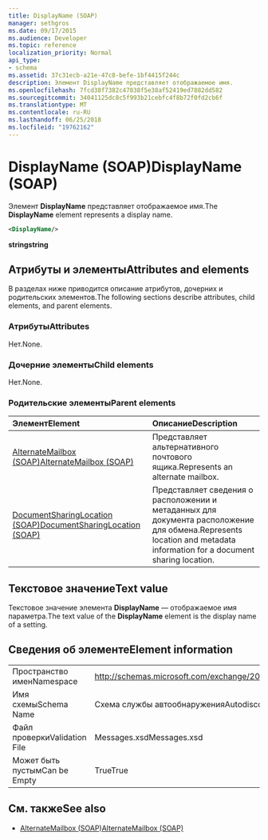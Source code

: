 ```yaml
---
title: DisplayName (SOAP)
manager: sethgros
ms.date: 09/17/2015
ms.audience: Developer
ms.topic: reference
localization_priority: Normal
api_type:
- schema
ms.assetid: 37c31ecb-a21e-47c8-befe-1bf4415f244c
description: Элемент DisplayName представляет отображаемое имя.
ms.openlocfilehash: 7fcd38f7382c47838f5e38af52419ed7882dd582
ms.sourcegitcommit: 34041125dc8c5f993b21cebfc4f8b72f0fd2cb6f
ms.translationtype: MT
ms.contentlocale: ru-RU
ms.lasthandoff: 06/25/2018
ms.locfileid: "19762162"
---
```

# <a name="displayname-soap"></a><span data-ttu-id="890f7-103">DisplayName (SOAP)</span><span class="sxs-lookup"><span data-stu-id="890f7-103">DisplayName (SOAP)</span></span>

<span data-ttu-id="890f7-104">Элемент **DisplayName** представляет отображаемое имя.</span><span class="sxs-lookup"><span data-stu-id="890f7-104">The **DisplayName** element represents a display name.</span></span> 
  
```XML
<DisplayName/>
```

 <span data-ttu-id="890f7-105">**string**</span><span class="sxs-lookup"><span data-stu-id="890f7-105">**string**</span></span>
## <a name="attributes-and-elements"></a><span data-ttu-id="890f7-106">Атрибуты и элементы</span><span class="sxs-lookup"><span data-stu-id="890f7-106">Attributes and elements</span></span>

<span data-ttu-id="890f7-107">В разделах ниже приводится описание атрибутов, дочерних и родительских элементов.</span><span class="sxs-lookup"><span data-stu-id="890f7-107">The following sections describe attributes, child elements, and parent elements.</span></span>
  
### <a name="attributes"></a><span data-ttu-id="890f7-108">Атрибуты</span><span class="sxs-lookup"><span data-stu-id="890f7-108">Attributes</span></span>

<span data-ttu-id="890f7-109">Нет.</span><span class="sxs-lookup"><span data-stu-id="890f7-109">None.</span></span>
  
### <a name="child-elements"></a><span data-ttu-id="890f7-110">Дочерние элементы</span><span class="sxs-lookup"><span data-stu-id="890f7-110">Child elements</span></span>

<span data-ttu-id="890f7-111">Нет.</span><span class="sxs-lookup"><span data-stu-id="890f7-111">None.</span></span>
  
### <a name="parent-elements"></a><span data-ttu-id="890f7-112">Родительские элементы</span><span class="sxs-lookup"><span data-stu-id="890f7-112">Parent elements</span></span>

|<span data-ttu-id="890f7-113">**Элемент**</span><span class="sxs-lookup"><span data-stu-id="890f7-113">**Element**</span></span>|<span data-ttu-id="890f7-114">**Описание**</span><span class="sxs-lookup"><span data-stu-id="890f7-114">**Description**</span></span>|
|:-----|:-----|
|[<span data-ttu-id="890f7-115">AlternateMailbox (SOAP)</span><span class="sxs-lookup"><span data-stu-id="890f7-115">AlternateMailbox (SOAP)</span></span>](alternatemailbox-soap.md) <br/> |<span data-ttu-id="890f7-116">Представляет альтернативного почтового ящика.</span><span class="sxs-lookup"><span data-stu-id="890f7-116">Represents an alternate mailbox.</span></span>  <br/> |
|[<span data-ttu-id="890f7-117">DocumentSharingLocation (SOAP)</span><span class="sxs-lookup"><span data-stu-id="890f7-117">DocumentSharingLocation (SOAP)</span></span>](documentsharinglocation-soap.md) <br/> |<span data-ttu-id="890f7-118">Представляет сведения о расположении и метаданных для документа расположение для обмена.</span><span class="sxs-lookup"><span data-stu-id="890f7-118">Represents location and metadata information for a document sharing location.</span></span>  <br/> |
   
## <a name="text-value"></a><span data-ttu-id="890f7-119">Текстовое значение</span><span class="sxs-lookup"><span data-stu-id="890f7-119">Text value</span></span>

<span data-ttu-id="890f7-120">Текстовое значение элемента **DisplayName** — отображаемое имя параметра.</span><span class="sxs-lookup"><span data-stu-id="890f7-120">The text value of the **DisplayName** element is the display name of a setting.</span></span> 
  
## <a name="element-information"></a><span data-ttu-id="890f7-121">Сведения об элементе</span><span class="sxs-lookup"><span data-stu-id="890f7-121">Element information</span></span>

|||
|:-----|:-----|
|<span data-ttu-id="890f7-122">Пространство имен</span><span class="sxs-lookup"><span data-stu-id="890f7-122">Namespace</span></span>  <br/> |http://schemas.microsoft.com/exchange/2010/Autodiscover  <br/> |
|<span data-ttu-id="890f7-123">Имя схемы</span><span class="sxs-lookup"><span data-stu-id="890f7-123">Schema Name</span></span>  <br/> |<span data-ttu-id="890f7-124">Схема службы автообнаружения</span><span class="sxs-lookup"><span data-stu-id="890f7-124">Autodiscover schema</span></span>  <br/> |
|<span data-ttu-id="890f7-125">Файл проверки</span><span class="sxs-lookup"><span data-stu-id="890f7-125">Validation File</span></span>  <br/> |<span data-ttu-id="890f7-126">Messages.xsd</span><span class="sxs-lookup"><span data-stu-id="890f7-126">Messages.xsd</span></span>  <br/> |
|<span data-ttu-id="890f7-127">Может быть пустым</span><span class="sxs-lookup"><span data-stu-id="890f7-127">Can be Empty</span></span>  <br/> |<span data-ttu-id="890f7-128">True</span><span class="sxs-lookup"><span data-stu-id="890f7-128">True</span></span>  <br/> |
   
## <a name="see-also"></a><span data-ttu-id="890f7-129">См. также</span><span class="sxs-lookup"><span data-stu-id="890f7-129">See also</span></span>

- [<span data-ttu-id="890f7-130">AlternateMailbox (SOAP)</span><span class="sxs-lookup"><span data-stu-id="890f7-130">AlternateMailbox (SOAP)</span></span>](alternatemailbox-soap.md)


